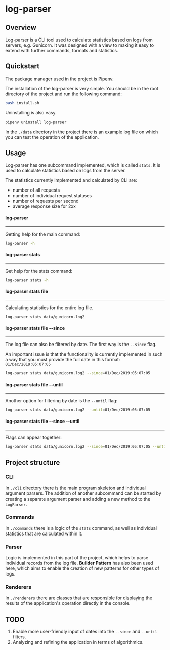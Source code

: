 # log-parser

## Overview
Log-parser is a CLI tool used to calculate statistics based on 
logs from servers, e.g. Gunicorn. It was designed with a view
to making it easy to extend with further commands, formats 
and statistics.

## Quickstart
The package manager used in the project is [Pipenv](https://pipenv.kennethreitz.org/en/latest/).

The installation of the log-parser is very simple. You should be 
in the root directory of the project and run the following command:

```bash
bash install.sh
```

Uninstalling is also easy.

```bash
pipenv uninstall log-parser
```

In the `./data` directory in the project there is an example log 
file on which you can test the operation of the application.

## Usage
Log-parser has one subcommand implemented, which is called `stats`. 
It is used to calculate statistics based on logs from the server.

The statistics currently implemented and calculated by CLI are:
* number of all requests
* number of individual request statuses
* number of requests per second
* average response size for 2xx


#### **log-parser**
____________________

Getting help for the main command:
```bash
log-parser -h
```


#### **log-parser stats**
____________________

Get help for the stats command:
```bash
log-parser stats -h
```

#### **log-parser stats file**
____________________
Calculating statistics for the entire log file.
```bash
log-parser stats data/gunicorn.log2
```

#### **log-parser stats file --since**
____________________
The log file can also be filtered by date. The first way is 
the `--since` flag. 

An important issue is that the functionality 
is currently implemented in such a way that you must provide 
the full date in this format: `01/Dec/2019:05:07:05`

```bash
log-parser stats data/gunicorn.log2 --since=01/Dec/2019:05:07:05
```

#### **log-parser stats file --until**
____________________
Another option for filtering by date is the `--until` flag:
```bash
log-parser stats data/gunicorn.log2 --until=01/Dec/2019:05:07:05
```

#### **log-parser stats file --since --until**
____________________
Flags can appear together:
```bash
log-parser stats data/gunicorn.log2 --since=01/Dec/2019:05:07:05 --until=01/Dec/2019:10:00:00
```

## Project structure

### CLI
In `./cli` directory there is the main program skeleton and 
individual argument parsers. The addition of another subcommand
can be started by creating a separate argument parser and 
adding a new method to the `LogParser`.
 
### Commands
In `./commands` there is a logic of the `stats` command, as well 
as individual statistics that are calculated within it.

### Parser
Logic is implemented in this part of the project, which helps to
parse individual records from the log file. **Builder Pattern** has 
also been used here, which aims to enable the creation of new 
patterns for other types of logs.

### Renderers
In `./renderers` there are classes that are responsible for 
displaying the results of the application's operation directly 
in the console.


## TODO
1. Enable more user-friendly input of dates into the `--since` 
and `--until` filters.
2. Analyzing and refining the application in terms of algorithmics.
